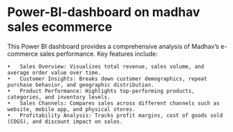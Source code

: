 # Power-BI-dashboard on madhav sales ecommerce 
This Power BI dashboard provides a comprehensive analysis of Madhav’s e-commerce sales performance. Key features include:

	•	Sales Overview: Visualizes total revenue, sales volume, and average order value over time.
	•	Customer Insights: Breaks down customer demographics, repeat purchase behavior, and geographic distribution.
	•	Product Performance: Highlights top-performing products, categories, and inventory levels.
	•	Sales Channels: Compares sales across different channels such as website, mobile app, and physical stores.
	•	Profitability Analysis: Tracks profit margins, cost of goods sold (COGS), and discount impact on sales.
